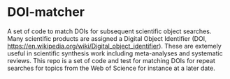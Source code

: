 # DOI-matcher
A set of code to match DOIs for subsequent scientific object searches.
Many scientific products are assigned a Digital Object Identifier (DOI, https://en.wikipedia.org/wiki/Digital_object_identifier). 
These are extemely useful in scientific synthesis work including meta-analyses and systematic reviews. 
This repo is a set of code and test for matching DOIs for repeat searches for topics from the Web of Science for instance at a later date.
